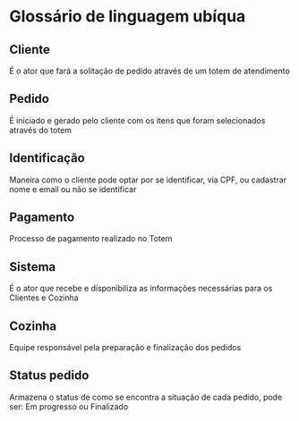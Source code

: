 # Glossário de linguagem ubíqua

## Cliente
É o ator que fará a solitação de pedido através de um totem de atendimento

## Pedido
É iniciado e gerado pelo cliente com os itens que foram selecionados através do totem

## Identificação
Maneira como o cliente pode optar por se identificar, via CPF, ou cadastrar nome e email ou não se identificar

## Pagamento
Processo de pagamento realizado no Totem

## Sistema
É o ator que recebe e disponibiliza as informações necessárias para os Clientes e Cozinha

## Cozinha
Equipe responsável pela preparação e finalização dos pedidos

## Status pedido
Armazena o status de como se encontra a situação de cada pedido, pode ser: Em progresso ou Finalizado

